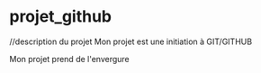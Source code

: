 # projet_github
//description du projet
Mon projet est une  initiation à GIT/GITHUB

Mon projet prend de l'envergure

